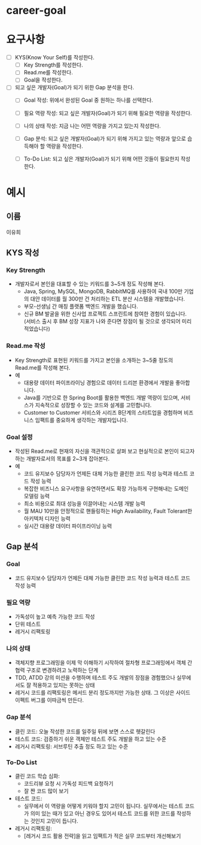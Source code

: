 # career-goal

# 요구사항
- [ ] KYS(Know Your Self)를 작성한다.
  - [ ] Key Strength를 작성한다.
  - [ ] Read.me를 작성한다.
  - [ ] Goal을 작성한다.
- [ ] 되고 싶은 개발자(Goal)가 되기 위한 Gap 분석을 한다.
  - [ ] Goal 작성: 위에서 완성된 Goal 중 원하는 하나를 선택한다.
  - [ ] 필요 역량 작성: 되고 싶은 개발자(Goal)가 되기 위해 필요한 역량을 작성한다.
  - [ ] 나의 상태 작성: 지금 나는 어떤 역량을 가지고 있는지 작성한다.
  - [ ] Gap 분석: 되고 싶은 개발자(Goal)가 되기 위해 가지고 있는 역량과 앞으로 습득해야 할 역량을 작성한다.
  - [ ] To-Do List: 되고 싶은 개발자(Goal)가 되기 위해 어떤 것들이 필요한지 작성한다.


# 예시
## 이름
이유희
## KYS 작성
### Key Strength
- 개발자로서 본인을 대표할 수 있는 키워드를 3~5개 정도 작성해 본다.
  - Java, Spring, MySQL, MongoDB, RabbitMQ를 사용하여 국내 100만 기업의 대안 데이터를 월 300만 건 처리하는 ETL 분산 시스템을 개발했습니다.
  - 부모-선생님 간 매칭 플랫폼 백엔드 개발을 했습니다.
  - 신규 BM 발굴을 위한 신사업 프로젝트 스프린트에 참여한 경험이 있습니다.
    (서비스 출시 후 BM 성장 지표가 나와 준다면 장점이 될 것으로 생각되어 미리 적었습니다)
### Read.me 작성
- Key Strength로 표현된 키워드를 가지고 본인을 소개하는 3~5줄 정도의 Read.me를 작성해 본다.
- 예
  - 대용량 데이터 파이프라이닝 경험으로 데이터 드리븐 환경에서 개발을 좋아합니다.
  - Java를 기반으로 한 Spring Boot를 활용한 백엔드 개발 역량이 있으며, 서비스가 지속적으로 성장할 수 있는 코드와 설계를 고민합니다.
  - Customer to Customer 서비스와 시리즈 B단계의 스타트업을 경험하며 비즈니스 임팩트를 중요하게 생각하는 개발자입니다.

### Goal 설정
- 작성된 Read.me로 현재의 자신을 객관적으로 살펴 보고 현실적으로 본인이 되고자 하는 개발자로서의 목표를 2~3개 잡아본다.
- 예
  - 코드 유지보수 담당자가 언제든 대체 가능한 클린한 코드 작성 능력과 테스트 코드 작성 능력
  - 복잡한 비즈니스 요구사항을 유연하면서도 확장 가능하게 구현해내는 도메인 모델링 능력
  - 최소 비용으로 최대 성능을 이끌어내는 시스템 개발 능력
  - 월 MAU 10만을 안정적으로 핸들링하는 High Availability, Fault Tolerant한 아키텍처 디자인 능력
  - 실시간 대용량 데이터 파이프라이닝 능력

## Gap 분석
### Goal
- 코드 유지보수 담당자가 언제든 대체 가능한 클린한 코드 작성 능력과 테스트 코드 작성 능력
### 필요 역량
- 가독성이 높고 예측 가능한 코드 작성
- 단위 테스트
- 레거시 리팩토링

### 나의 상태

- 객체지향 프로그래밍을 이제 막 이해하기 시작하여 절차형 프로그래밍에서 객체 간 협력 구조로 변경하려고 노력하는 단계
- TDD, ATDD 강의 미션을 수행하며 테스트 주도 개발의 장점을 경험했으나 실무에서도 잘 적용하고 있지는 못하는 상태
- 레거시 코드를 리팩토링은 메서드 분리 정도까지만 가능한 상태. 그 이상은 사이드 이펙트 버그를 이따금씩 만든다.

### Gap 분석
- 클린 코드: 오늘 작성한 코드를 일주일 뒤에 보면 스스로 헷갈린다
- 테스트 코드: 검증하기 쉬운 객체만 테스트 주도 개발을 하고 있는 수준
- 레거시 리팩토링: 서브루틴 추출 정도 하고 있는 수준

### To-Do List
- 클린 코드 학습 심화:
  - 코드리뷰 요청 시 가독성 피드백 요청하기
  - 잘 짠 코드 많이 보기
- 테스트 코드:
  - 실무에서 이 역량을 어떻게 키워야 할지 고민이 됩니다. 실무에서는 테스트 코드가 의미 있는 때가 있고 아닌 경우도 있어서 테스트 코드를 위한 코드를 작성하는 것인지 고민이 듭니다.
- 레거시 리팩토링:
  - [레거시 코드 활용 전략]을 읽고 임팩트가 적은 실무 코드부터 개선해보기

